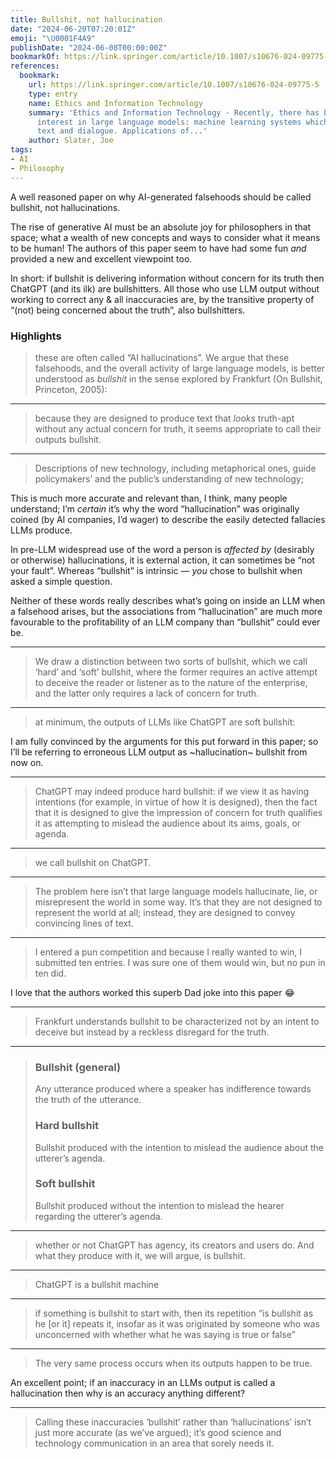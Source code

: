 ```yaml
---
title: Bullshit, not hallucination
date: "2024-06-20T07:20:01Z"
emoji: "\U0001F4A9"
publishDate: "2024-06-08T00:00:00Z"
bookmarkOf: https://link.springer.com/article/10.1007/s10676-024-09775-5
references:
  bookmark:
    url: https://link.springer.com/article/10.1007/s10676-024-09775-5
    type: entry
    name: Ethics and Information Technology
    summary: 'Ethics and Information Technology - Recently, there has been considerable
      interest in large language models: machine learning systems which produce human-like
      text and dialogue. Applications of...'
    author: Slater, Joe
tags:
- AI
- Philosophy
---
```

A well reasoned paper on why AI-generated falsehoods should be called bullshit, not hallucinations.

The rise of generative AI must be an absolute joy for philosophers in that space; what a wealth of new concepts and ways to consider what it means to be human! The authors of this paper seem to have had some fun _and_ provided a new and excellent viewpoint too.

In short: if bullshit is delivering information without concern for its truth then ChatGPT (and its ilk) are bullshitters. All those who use LLM output without working to correct any & all inaccuracies are, by the transitive property of “(not) being concerned about the truth”, also bullshitters.

### Highlights

> these are often called “AI hallucinations”. We argue that these falsehoods, and the overall activity of large language models, is better understood as _bullshit_ in the sense explored by Frankfurt (On Bullshit, Princeton, 2005):

---

> because they are designed to produce text that _looks_ truth-apt without any actual concern for truth, it seems appropriate to call their outputs bullshit.

---

> Descriptions of new technology, including metaphorical ones, guide policymakers’ and the public’s understanding of new technology;

This is much more accurate and relevant than, I think, many people understand; I’m _certain_ it’s why the word “hallucination” was originally coined (by AI companies, I’d wager) to describe the easily detected fallacies LLMs produce.

In pre-LLM widespread use of the word a person is _affected by_ (desirably or otherwise) hallucinations, it is external action, it can sometimes be “not your fault”. Whereas “bullshit” is intrinsic — _you_ chose to bullshit when asked a simple question.

Neither of these words really describes what’s going on inside an LLM when a falsehood arises, but the associations from “hallucination” are much more favourable to the profitability of an LLM company than “bullshit” could ever be.

---

> We draw a distinction between two sorts of bullshit, which we call ‘hard’ and ‘soft’ bullshit, where the former requires an active attempt to deceive the reader or listener as to the nature of the enterprise, and the latter only requires a lack of concern for truth.

---

> at minimum, the outputs of LLMs like ChatGPT are soft bullshit:

I am fully convinced by the arguments for this put forward in this paper; so I’ll be referring to erroneous LLM output as ~hallucination~ bullshit from now on.

---

> ChatGPT may indeed produce hard bullshit: if we view it as having intentions (for example, in virtue of how it is designed), then the fact that it is designed to give the impression of concern for truth qualifies it as attempting to mislead the audience about its aims, goals, or agenda.

---

> we call bullshit on ChatGPT.

---

> The problem here isn’t that large language models hallucinate, lie, or misrepresent the world in some way. It’s that they are not designed to represent the world at all; instead, they are designed to convey convincing lines of text.

---

> I entered a pun competition and because I really wanted to win, I submitted ten entries. I was sure one of them would win, but no pun in ten did.

I love that the authors worked this superb Dad joke into this paper 😂

---

> Frankfurt understands bullshit to be characterized not by an intent to deceive but instead by a reckless disregard for the truth.

---

> ### Bullshit (general)
> 
> Any utterance produced where a speaker has indifference towards the truth of the utterance.
> 
> ### Hard bullshit
> 
> Bullshit produced with the intention to mislead the audience about the utterer’s agenda.
> 
> ### Soft bullshit
> 
> Bullshit produced without the intention to mislead the hearer regarding the utterer’s agenda.

---

> whether or not ChatGPT has agency, its creators and users do. And what they produce with it, we will argue, is bullshit.

---

> ChatGPT is a bullshit machine

---

> if something is bullshit to start with, then its repetition “is bullshit as he \[or it\] repeats it, insofar as it was originated by someone who was unconcerned with whether what he was saying is true or false”

---

> The very same process occurs when its outputs happen to be true.

An excellent point; if an inaccuracy in an LLMs output is called a hallucination then why is an accuracy anything different?

---

> Calling these inaccuracies ‘bullshit’ rather than ‘hallucinations’ isn’t just more accurate (as we’ve argued); it’s good science and technology communication in an area that sorely needs it.
